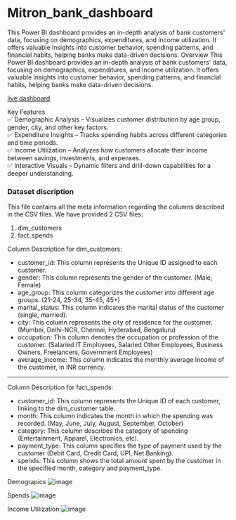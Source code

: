 # Mitron_bank_dashboard
This Power BI dashboard provides an in-depth analysis of bank customers' data, focusing on demographics, expenditures, and income utilization. It offers valuable insights into customer behavior, spending patterns, and financial habits, helping banks make data-driven decisions.
Overview
This Power BI dashboard provides an in-depth analysis of bank customers' data, focusing on demographics, expenditures, and income utilization. It offers valuable insights into customer behavior, spending patterns, and financial habits, helping banks make data-driven decisions.<br>

<a href='https://app.powerbi.com/view?r=eyJrIjoiN2Q3OTFlODQtNGJkOC00OTJmLWEwMDQtM2RkOWU5MzkwMzE2IiwidCI6ImM2ZTU0OWIzLTVmNDUtNDAzMi1hYWU5LWQ0MjQ0ZGM1YjJjNCJ9'>live dashboard</a>


Key Features<br>
✅ Demographic Analysis – Visualizes customer distribution by age group, gender, city, and other key factors.<br>
✅ Expenditure Insights – Tracks spending habits across different categories and time periods. <br>
✅ Income Utilization – Analyzes how customers allocate their income between savings, investments, and expenses.<br>
✅ Interactive Visuals – Dynamic filters and drill-down capabilities for a deeper understanding.<br>

### Dataset discription
This file contains all the meta information regarding the columns described in the CSV files. We have provided 2 CSV files:
1. dim_customers
2. fact_spends


Column Description for dim_customers:
- customer_id: This column represents the Unique ID assigned to each customer.
- gender: This column represents the gender of the customer. (Male, Female)
- age_group: This column categorizes the customer into different age groups. (21-24, 25-34, 35-45, 45+)
- marital_status: This column indicates the marital status of the customer (single, married).
- city: This column represents the city of residence for the customer. (Mumbai, Delhi-NCR, Chennai, Hyderabad, Bengaluru)
- occupation: This column denotes the occupation or profession of the customer. (Salaried IT Employees, Salaried Other Employees, Business Owners, Freelancers, Government Employees)
- average_income: This column indicates the monthly average income of the customer, in INR currency.


*******************************************

Column Description for fact_spends:
- customer_id: This column represents the Unique ID of each customer, linking to the dim_customer table.
- month: This column indicates the month in which the spending was recorded. (May, June, July, August, September, October)
- category: This column describes the category of spending (Entertainment, Apparel, Electronics, etc).
- payment_type: This column specifies the type of payment used by the customer (Debit Card, Credit Card, UPI, Net Banking).
- spends: This column shows the total amount spent by the customer in the specified month, category and payment_type.




Demograpics
![image](https://github.com/user-attachments/assets/a35a8440-d591-44ca-9a86-92e4044fec4a)

Spends
![image](https://github.com/user-attachments/assets/92ca077c-902d-4588-aed0-6273497c34cd)

Income Utilization
![image](https://github.com/user-attachments/assets/cff69b28-d0ac-4835-ad4e-d35d69c40af7)


